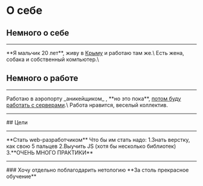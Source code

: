 # О себе

## Немного о себе
<hr>
**Я мальчик 20 лет**, живу в <u>Крыму</u> и работаю там же.\
Есть жена, собака и собственный компьютер.\

## Немного о работе
<hr>
Работаю в аэропорту _аникейщиком_ , **но это пока**, <u>потом буду работать с серверами</u>.\
Работа нравится, веселый коллектив.
<hr>
## Цели
<hr>
**Стать web-разработчиком**
Что бы им стать надо:
1.Знать верстку, как свою 5 пальцев
2.Выучить JS (хотя бы несколько библиотек)
3.**ОЧЕНЬ МНОГО ПРАКТИКИ**
<hr>
### Хочу отдельно поблагодарить нетологию
**За столь прекрасное обучение**


